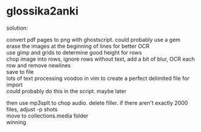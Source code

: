 # glossika2anki

solution:  
  
convert pdf pages to png with ghostscript. could probably use a gem  
erase the images at the beginning of lines for better OCR  
use gimp and grids to determine good height for rows  
chop image into rows, ignore rows without text, add a bit of blur, OCR each row and remove newlines  
save to file  
lots of text processing voodoo in vim to create a perfect delimited file for import  
could probably do this in the script. maybe later  
  
then use mp3splt to chop audio. delete filler. if there aren't exactly 2000 files, adjust -p shots  
move to collections.media folder  
winning  
